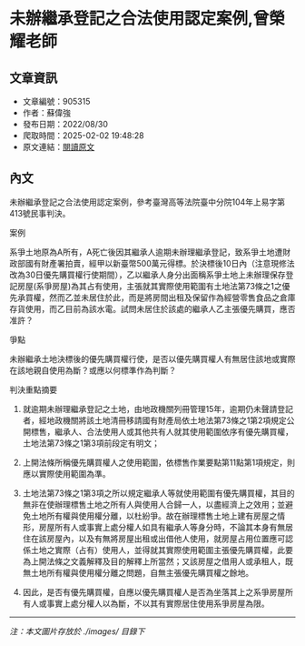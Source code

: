 # 未辦繼承登記之合法使用認定案例,曾榮耀老師

## 文章資訊
- 文章編號：905315
- 作者：蘇偉強
- 發布日期：2022/08/30
- 爬取時間：2025-02-02 19:48:28
- 原文連結：[閱讀原文](https://real-estate.get.com.tw/Columns/detail.aspx?no=905315)

## 內文
未辦繼承登記之合法使用認定案例，參考臺灣高等法院臺中分院104年上易字第413號民事判決。

案例

系爭土地原為A所有，A死亡後因其繼承人逾期未辦理繼承登記，致系爭土地遭財政部國有財產署拍賣，經甲以新臺幣500萬元得標。於決標後10日內（注意現修法改為30日優先購買權行使期間），乙以繼承人身分出面稱系爭土地上未辦理保存登記房屋(系爭房屋)為其占有使用，主張就其實際使用範圍有土地法第73條之1之優先承買權，然而乙並未居住於此，而是將房間出租及保留作為經營零售食品之倉庫存貨使用，而乙目前為該水電。試問未居住於該處的繼承人乙主張優先購買，應否准許？

爭點

未辦繼承土地決標後的優先購買權行使，是否以優先購買權人有無居住該地或實際在該地親自使用為斷？或應以何標準作為判斷？

判決重點摘要

1. 就逾期未辦理繼承登記之土地，由地政機關列冊管理15年，逾期仍未聲請登記者，經地政機關將該土地清冊移請國有財產局依土地法第73條之1第2項規定公開標售，繼承人、合法使用人或其他共有人就其使用範圍依序有優先購買權，土地法第73條之1第3項前段定有明文；

2. 上開法條所稱優先購買權人之使用範圍，依標售作業要點第11點第1項規定，則應以實際使用範圍為準。

3. 土地法第73條之1第3項之所以規定繼承人等就使用範圍有優先購買權，其目的無非在使辦理標售土地之所有人與使用人合歸一人，以盡經濟上之效用；並避免土地所有權與使用權分離，以杜紛爭。故在辦理標售土地上建有房屋之情形，房屋所有人或事實上處分權人如具有繼承人等身分時，不論其本身有無居住在該房屋內，以及有無將房屋出租或出借他人使用，就房屋占用位置應可認係土地之實際（占有）使用人，並得就其實際使用範圍主張優先購買權，此要為上開法條之文義解釋及目的解釋上所當然；又該房屋之借用人或承租人，既無土地所有權與使用權分離之問題，自無主張優先購買權之餘地。

4. 因此，是否有優先購買權，自應以優先購買權人是否為坐落其上之系爭房屋所有人或事實上處分權人以為斷，不以其有實際居住使用系爭房屋為限。

---
*注：本文圖片存放於 ./images/ 目錄下*
